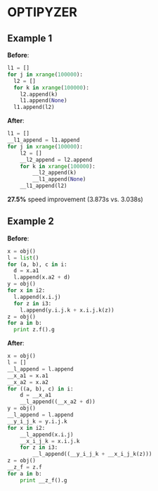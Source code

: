 OPTIPYZER
=========

Example 1
--------
**Before**:
```python
l1 = []
for j in xrange(100000):
  l2 = []
  for k in xrange(100000):
    l2.append(k)
    l1.append(None)
  l1.append(l2)
```
**After**:
```python
l1 = []
__l1_append = l1.append
for j in xrange(100000):
    l2 = []
    __l2_append = l2.append
    for k in xrange(100000):
        __l2_append(k)
        __l1_append(None)
    __l1_append(l2)
```
**27.5%** speed improvement (3.873s vs. 3.038s)

Example 2
-------

**Before**:
```python
x = obj()
l = list()
for (a, b), c in i:
  d = x.a1
  l.append(x.a2 + d)
y = obj()
for x in i2:
  l.append(x.i.j)
  for z in i3:
    l.append(y.i.j.k + x.i.j.k(z))
z = obj()
for a in b:
  print z.f().g
```
**After**:
```python
x = obj()
l = []
__l_append = l.append
__x_a1 = x.a1
__x_a2 = x.a2
for ((a, b), c) in i:
    d = __x_a1
    __l_append((__x_a2 + d))
y = obj()
__l_append = l.append
__y_i_j_k = y.i.j.k
for x in i2:
    __l_append(x.i.j)
    __x_i_j_k = x.i.j.k
    for z in i3:
        __l_append((__y_i_j_k + __x_i_j_k(z)))
z = obj()
__z_f = z.f
for a in b:
    print __z_f().g
```